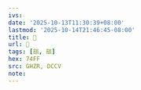 ```yaml
---
ivs:
date: '2025-10-13T11:30:39+08:00'
lastmod: '2025-10-14T21:46:45-08:00'
title: 󰦨
url: 󰦨
tags: [瓿, 瓿]
hex: 74FF
src: GHZR, DCCV
note:
---
```

